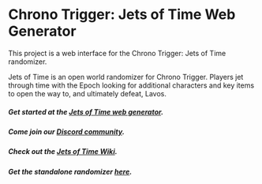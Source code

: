 # Chrono Trigger: Jets of Time Web Generator

This project is a web interface for the Chrono Trigger: Jets of Time randomizer.

Jets of Time is an open world randomizer for Chrono Trigger. Players jet through time with the Epoch looking for additional characters and key items to open the way to, and ultimately defeat, Lavos.

##### Get started at the [Jets of Time web generator](https://ctjot.com/).
##### Come join our [Discord community](https://discord.gg/Tcu4X3sw).
##### Check out the [Jets of Time Wiki](https://www.wiki.ctjot.com/).
##### Get the standalone randomizer [here](https://github.com/Pseudoarc/jetsoftime).

